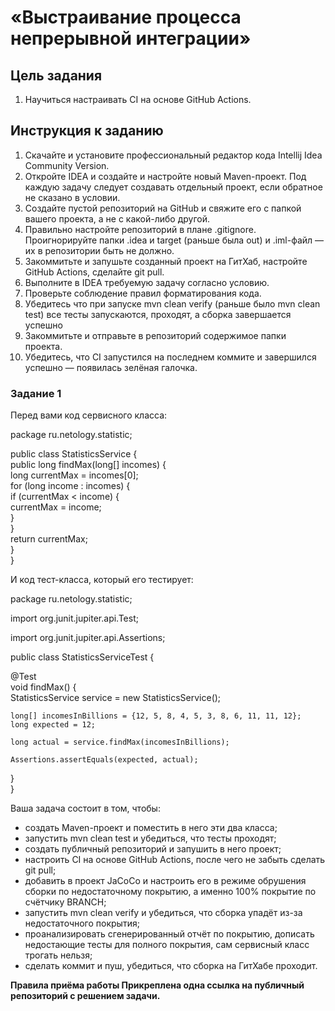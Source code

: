 # «Выстраивание процесса непрерывной интеграции»

## Цель задания
1. Научиться настраивать CI на основе GitHub Actions.

## Инструкция к заданию

1. Скачайте и установите профессиональный редактор кода Intellij Idea Community Version.
2. Откройте IDEA и создайте и настройте новый Maven-проект. Под каждую задачу следует создавать отдельный проект, если обратное не сказано в условии.
3. Создайте пустой репозиторий на GitHub и свяжите его с папкой вашего проекта, а не с какой-либо другой.
4. Правильно настройте репозиторий в плане .gitignore. Проигнорируйте папки .idea и target (раньше была out) и .iml-файл — их в репозитории быть не должно.
5. Закоммитьте и запушьте созданный проект на ГитХаб, настройте GitHub Actions, сделайте git pull.
6. Выполните в IDEA требуемую задачу согласно условию.
7. Проверьте соблюдение правил форматирования кода.
8. Убедитесь что при запуске mvn clean verify (раньше было mvn clean test) все тесты запускаются, проходят, а сборка завершается успешно
9. Закоммитьте и отправьте в репозиторий содержимое папки проекта.
10. Убедитесь, что CI запустился на последнем коммите и завершился успешно — появилась зелёная галочка.

### Задание 1 

Перед вами код сервисного класса:

package ru.netology.statistic;  

public class StatisticsService {  
    public long findMax(long[] incomes) {  
        long currentMax = incomes[0];  
        for (long income : incomes) {  
            if (currentMax < income) {  
                currentMax = income;  
            }  
        }  
        return currentMax;  
    }  
}  

И код тест-класса, который его тестирует:

package ru.netology.statistic;  

import org.junit.jupiter.api.Test;    

import org.junit.jupiter.api.Assertions;    

public class StatisticsServiceTest {    

  @Test    
  void findMax() {  
    StatisticsService service = new StatisticsService();  

    long[] incomesInBillions = {12, 5, 8, 4, 5, 3, 8, 6, 11, 11, 12};  
    long expected = 12;  

    long actual = service.findMax(incomesInBillions);  

    Assertions.assertEquals(expected, actual);  
  }  
}  

Ваша задача состоит в том, чтобы:  

* создать Maven-проект и поместить в него эти два класса;
* запустить mvn clean test и убедиться, что тесты проходят;
* создать публичный репозиторий и запушить в него проект;
* настроить CI на основе GitHub Actions, после чего не забыть сделать git pull;
* добавить в проект JaCoCo и настроить его в режиме обрушения сборки по недостаточному покрытию, а именно 100% покрытие по счётчику BRANCH;
* запустить mvn clean verify и убедиться, что сборка упадёт из-за недостаточного покрытия;
* проанализировать сгенерированный отчёт по покрытию, дописать недостающие тесты для полного покрытия, сам сервисный класс трогать нельзя;
* сделать коммит и пуш, убедиться, что сборка на ГитХабе проходит.

<b>Правила приёма работы
Прикреплена одна ссылка на публичный репозиторий с решением задачи.</b>

